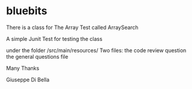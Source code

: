 # bluebits


There is a class for The Array Test called ArraySearch

A simple Junit Test for testing the class

under the folder /src/main/resources/ 
Two files:
 the code review question
the general questions file


Many Thanks

Giuseppe Di Bella